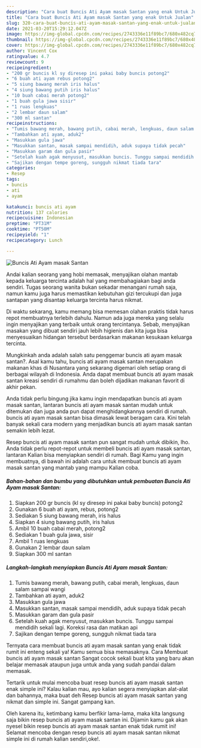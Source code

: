 ```yaml
---
description: "Cara buat Buncis Ati Ayam masak Santan yang enak Untuk Jualan"
title: "Cara buat Buncis Ati Ayam masak Santan yang enak Untuk Jualan"
slug: 320-cara-buat-buncis-ati-ayam-masak-santan-yang-enak-untuk-jualan
date: 2021-03-20T15:29:12.047Z
image: https://img-global.cpcdn.com/recipes/2743336e11f89bc7/680x482cq70/buncis-ati-ayam-masak-santan-foto-resep-utama.jpg
thumbnail: https://img-global.cpcdn.com/recipes/2743336e11f89bc7/680x482cq70/buncis-ati-ayam-masak-santan-foto-resep-utama.jpg
cover: https://img-global.cpcdn.com/recipes/2743336e11f89bc7/680x482cq70/buncis-ati-ayam-masak-santan-foto-resep-utama.jpg
author: Vincent Cox
ratingvalue: 4.7
reviewcount: 9
recipeingredient:
- "200 gr buncis kl sy diresep ini pakai baby buncis potong2"
- "6 buah ati ayam rebus potong2"
- "5 siung bawang merah iris halus"
- "4 siung bawang putih iris halus"
- "10 buah cabai merah potong2"
- "1 buah gula jawa sisir"
- "1 ruas lengkuas"
- "2 lembar daun salam"
- "300 ml santan"
recipeinstructions:
- "Tumis bawang merah, bawang putih, cabai merah, lengkuas, daun salam sampai wangi"
- "Tambahkan ati ayam, aduk2"
- "Masukkan gula jawa"
- "Masukkan santan, masak sampai mendidih, aduk supaya tidak pecah"
- "Masukkan garam dan gula pasir"
- "Setelah kuah agak menyusut, masukkan buncis. Tunggu sampai mendidih sekali lagi. Koreksi rasa dan matikan api"
- "Sajikan dengan tempe goreng, sungguh nikmat tiada tara"
categories:
- Resep
tags:
- buncis
- ati
- ayam

katakunci: buncis ati ayam 
nutrition: 137 calories
recipecuisine: Indonesian
preptime: "PT31M"
cooktime: "PT50M"
recipeyield: "1"
recipecategory: Lunch

---
```



![Buncis Ati Ayam masak Santan](https://img-global.cpcdn.com/recipes/2743336e11f89bc7/680x482cq70/buncis-ati-ayam-masak-santan-foto-resep-utama.jpg)

Andai kalian seorang yang hobi memasak, menyajikan olahan mantab kepada keluarga tercinta adalah hal yang membahagiakan bagi anda sendiri. Tugas seorang  wanita bukan sekadar menangani rumah saja, namun kamu juga harus memastikan kebutuhan gizi tercukupi dan juga santapan yang disantap keluarga tercinta harus nikmat.

Di waktu  sekarang, kamu memang bisa memesan olahan praktis tidak harus repot membuatnya terlebih dahulu. Namun ada juga mereka yang selalu ingin menyajikan yang terbaik untuk orang tercintanya. Sebab, menyajikan masakan yang dibuat sendiri jauh lebih higienis dan kita juga bisa menyesuaikan hidangan tersebut berdasarkan makanan kesukaan keluarga tercinta. 



Mungkinkah anda adalah salah satu penggemar buncis ati ayam masak santan?. Asal kamu tahu, buncis ati ayam masak santan merupakan makanan khas di Nusantara yang sekarang digemari oleh setiap orang di berbagai wilayah di Indonesia. Anda dapat membuat buncis ati ayam masak santan kreasi sendiri di rumahmu dan boleh dijadikan makanan favorit di akhir pekan.

Anda tidak perlu bingung jika kamu ingin mendapatkan buncis ati ayam masak santan, lantaran buncis ati ayam masak santan mudah untuk ditemukan dan juga anda pun dapat menghidangkannya sendiri di rumah. buncis ati ayam masak santan bisa dimasak lewat beragam cara. Kini telah banyak sekali cara modern yang menjadikan buncis ati ayam masak santan semakin lebih lezat.

Resep buncis ati ayam masak santan pun sangat mudah untuk dibikin, lho. Anda tidak perlu repot-repot untuk membeli buncis ati ayam masak santan, lantaran Kalian bisa menyiapkan sendiri di rumah. Bagi Kamu yang ingin membuatnya, di bawah ini adalah cara untuk membuat buncis ati ayam masak santan yang mantab yang mampu Kalian coba.

<!--inarticleads1-->

##### Bahan-bahan dan bumbu yang dibutuhkan untuk pembuatan Buncis Ati Ayam masak Santan:

1. Siapkan 200 gr buncis (kl sy diresep ini pakai baby buncis) potong2
1. Gunakan 6 buah ati ayam, rebus, potong2
1. Sediakan 5 siung bawang merah, iris halus
1. Siapkan 4 siung bawang putih, iris halus
1. Ambil 10 buah cabai merah, potong2
1. Sediakan 1 buah gula jawa, sisir
1. Ambil 1 ruas lengkuas
1. Gunakan 2 lembar daun salam
1. Siapkan 300 ml santan




<!--inarticleads2-->

##### Langkah-langkah menyiapkan Buncis Ati Ayam masak Santan:

1. Tumis bawang merah, bawang putih, cabai merah, lengkuas, daun salam sampai wangi
1. Tambahkan ati ayam, aduk2
1. Masukkan gula jawa
1. Masukkan santan, masak sampai mendidih, aduk supaya tidak pecah
1. Masukkan garam dan gula pasir
1. Setelah kuah agak menyusut, masukkan buncis. Tunggu sampai mendidih sekali lagi. Koreksi rasa dan matikan api
1. Sajikan dengan tempe goreng, sungguh nikmat tiada tara




Ternyata cara membuat buncis ati ayam masak santan yang enak tidak rumit ini enteng sekali ya! Kamu semua bisa memasaknya. Cara Membuat buncis ati ayam masak santan Sangat cocok sekali buat kita yang baru akan belajar memasak ataupun juga untuk anda yang sudah pandai dalam memasak.

Tertarik untuk mulai mencoba buat resep buncis ati ayam masak santan enak simple ini? Kalau kalian mau, ayo kalian segera menyiapkan alat-alat dan bahannya, maka buat deh Resep buncis ati ayam masak santan yang nikmat dan simple ini. Sangat gampang kan. 

Oleh karena itu, ketimbang kamu berfikir lama-lama, maka kita langsung saja bikin resep buncis ati ayam masak santan ini. Dijamin kamu gak akan nyesel bikin resep buncis ati ayam masak santan enak tidak rumit ini! Selamat mencoba dengan resep buncis ati ayam masak santan nikmat simple ini di rumah kalian sendiri,oke!.

